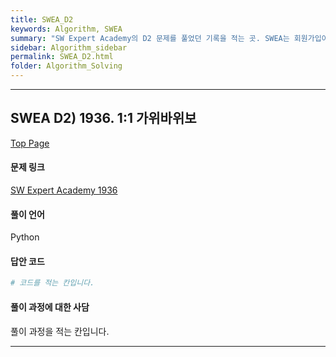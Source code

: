 ```yaml
---
title: SWEA_D2
keywords: Algorithm, SWEA
summary: "SW Expert Academy의 D2 문제를 풀었던 기록을 적는 곳. SWEA는 회원가입이 필수인 사이트이고, 문제에 대한 무단배포가 금지된 사이트라 풀이 과정과 사담만 남기고 문제 내용은 링크로 대체합니다."
sidebar: Algorithm_sidebar
permalink: SWEA_D2.html
folder: Algorithm_Solving
---
```


---

## SWEA D2) 1936. 1:1 가위바위보

[Top Page](#)  

#### 문제 링크

 [SW Expert Academy 1936](https://swexpertacademy.com/main/code/problem/problemDetail.do?contestProbId=AV5PjKXKALcDFAUq&categoryId=AV5PjKXKALcDFAUq&categoryType=CODE&problemTitle=1936&orderBy=FIRST_REG_DATETIME&selectCodeLang=ALL&select-1=&pageSize=10&pageIndex=1)  

#### 풀이 언어

Python

#### 답안 코드

```python
# 코드를 적는 칸입니다.
```

#### 풀이 과정에 대한 사담

풀이 과정을 적는 칸입니다.

---
